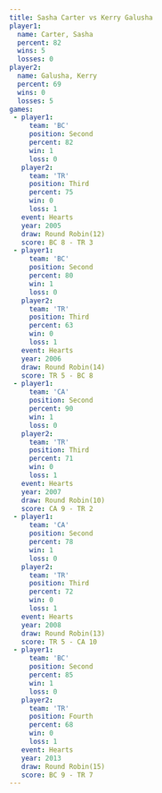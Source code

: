 ```yaml
---
title: Sasha Carter vs Kerry Galusha
player1:              
  name: Carter, Sasha 
  percent: 82         
  wins: 5             
  losses: 0           
player2:              
  name: Galusha, Kerry
  percent: 69         
  wins: 0             
  losses: 5           
games:
 - player1:          
     team: 'BC'      
     position: Second
     percent: 82     
     win: 1          
     loss: 0         
   player2:         
     team: 'TR'     
     position: Third
     percent: 75    
     win: 0         
     loss: 1        
   event: Hearts        
   year: 2005           
   draw: Round Robin(12)
   score: BC 8 - TR 3   
 - player1:          
     team: 'BC'      
     position: Second
     percent: 80     
     win: 1          
     loss: 0         
   player2:         
     team: 'TR'     
     position: Third
     percent: 63    
     win: 0         
     loss: 1        
   event: Hearts        
   year: 2006           
   draw: Round Robin(14)
   score: TR 5 - BC 8   
 - player1:          
     team: 'CA'      
     position: Second
     percent: 90     
     win: 1          
     loss: 0         
   player2:         
     team: 'TR'     
     position: Third
     percent: 71    
     win: 0         
     loss: 1        
   event: Hearts        
   year: 2007           
   draw: Round Robin(10)
   score: CA 9 - TR 2   
 - player1:          
     team: 'CA'      
     position: Second
     percent: 78     
     win: 1          
     loss: 0         
   player2:         
     team: 'TR'     
     position: Third
     percent: 72    
     win: 0         
     loss: 1        
   event: Hearts        
   year: 2008           
   draw: Round Robin(13)
   score: TR 5 - CA 10  
 - player1:          
     team: 'BC'      
     position: Second
     percent: 85     
     win: 1          
     loss: 0         
   player2:          
     team: 'TR'      
     position: Fourth
     percent: 68     
     win: 0          
     loss: 1         
   event: Hearts        
   year: 2013           
   draw: Round Robin(15)
   score: BC 9 - TR 7   
---
```

